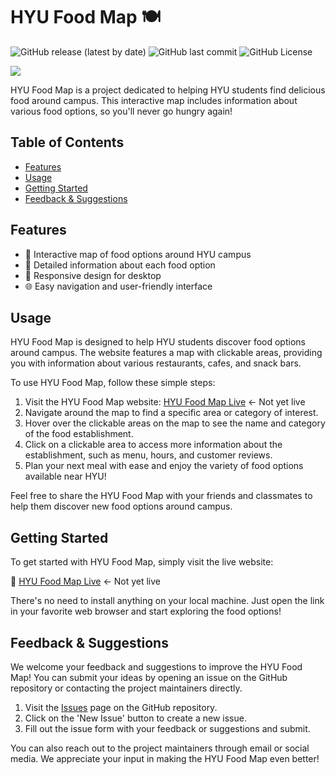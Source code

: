 # HYU Food Map 🍽️

![GitHub release (latest by date)](https://img.shields.io/github/v/release/opusdeisong/HYU-s-HYFood)
![GitHub last commit](https://img.shields.io/github/last-commit/opusdeisong/HYU-s-HYFood)
![GitHub License](https://img.shields.io/github/license/opusdeisong/HYU-s-HYFood)

<img src="https://hits.seeyoufarm.com/api/count/incr/badge.svg?url=https%3A%2F%2Fgithub.com%2Fopusdeisong%2FHYU-s-HYFood&count_bg=%2379C83D&title_bg=%23555555&icon=&icon_color=%23E7E7E7&title=hits&edge_flat=false">



HYU Food Map is a project dedicated to helping HYU students find delicious food around campus. This interactive map includes information about various food options, so you'll never go hungry again!

## Table of Contents

- [Features](#features)
- [Usage](#usage)
- [Getting Started](#Getting-Started)
- [Feedback & Suggestions](#Feedback-&-Suggestions)

## Features

- 📍 Interactive map of food options around HYU campus
- 🍱 Detailed information about each food option
- 📱 Responsive design for desktop
- 🌐 Easy navigation and user-friendly interface


## Usage

HYU Food Map is designed to help HYU students discover food options around campus. The website features a map with clickable areas, providing you with information about various restaurants, cafes, and snack bars.

To use HYU Food Map, follow these simple steps:

1. Visit the HYU Food Map website: [HYU Food Map Live](https://your-live-site-url.com) <- Not yet live
2. Navigate around the map to find a specific area or category of interest.
3. Hover over the clickable areas on the map to see the name and category of the food establishment.
4. Click on a clickable area to access more information about the establishment, such as menu, hours, and customer reviews.
5. Plan your next meal with ease and enjoy the variety of food options available near HYU!

Feel free to share the HYU Food Map with your friends and classmates to help them discover new food options around campus.

## Getting Started

To get started with HYU Food Map, simply visit the live website:

🔗 [HYU Food Map Live](https://your-live-site-url.com) <- Not yet live

There's no need to install anything on your local machine. Just open the link in your favorite web browser and start exploring the food options!

## Feedback & Suggestions

We welcome your feedback and suggestions to improve the HYU Food Map! You can submit your ideas by opening an issue on the GitHub repository or contacting the project maintainers directly.

1. Visit the [Issues](https://github.com/opusdeisong/HYU-s-HYFood/issues) page on the GitHub repository.
2. Click on the 'New Issue' button to create a new issue.
3. Fill out the issue form with your feedback or suggestions and submit.

You can also reach out to the project maintainers through email or social media. We appreciate your input in making the HYU Food Map even better!
